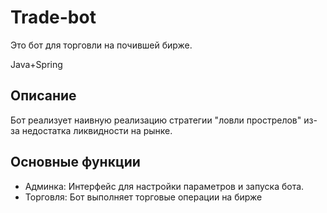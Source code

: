 # Trade-bot
Это бот для торговли на почившей бирже.

Java+Spring

## Описание
Бот реализует наивную реализацию стратегии "ловли прострелов" из-за недостатка ликвидности на рынке.

## Основные функции
- Админка: Интерфейс для настройки параметров и запуска бота.
- Торговля: Бот выполняет торговые операции на бирже
